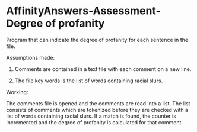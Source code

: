# AffinityAnswers-Assessment-Degree of profanity
Program that can indicate the degree of profanity for each sentence in the file.

Assumptions made:
 1) Comments are contained in a text file with each comment on a new line.

 2) The file key words is the list of words containing racial slurs.

Working:

 The comments file is opened and the comments are read into a list. The list consists of comments which are tokenized before they are checked with a list of words containing racial slurs. If a match is found, the counter is incremented and the degree of profanity is calculated for that comment.
